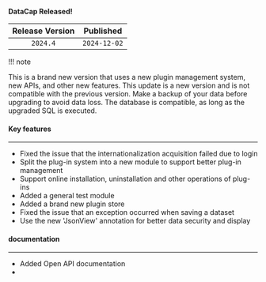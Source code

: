 **DataCap Released!**

|   Release Version |     Published |
|:--------:|:------------:|
| `2024.4` | `2024-12-02` |

!!! note

This is a brand new version that uses a new plugin management system, new APIs, and other new features. This update is a new version and is not compatible with the previous version. Make a backup of your data before upgrading to avoid data loss. The database is compatible, as long as the upgraded SQL is executed.

#### Key features

---

- Fixed the issue that the internationalization acquisition failed due to login
- Split the plug-in system into a new module to support better plug-in management
- Support online installation, uninstallation and other operations of plug-ins
- Added a general test module
- Added a brand new plugin store
- Fixed the issue that an exception occurred when saving a dataset
- Use the new 'JsonView' annotation for better data security and display

#### documentation

---

- Added Open API documentation
- 